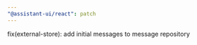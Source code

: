 ```yaml
---
"@assistant-ui/react": patch
---
```


fix(external-store): add initial messages to message repository
